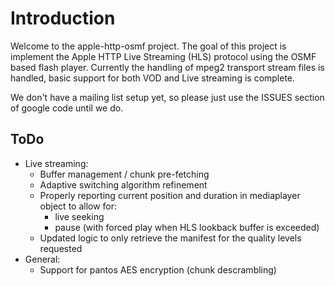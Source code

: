 # Introduction #

Welcome to the apple-http-osmf project.  The goal of this project is implement the Apple HTTP Live Streaming (HLS) protocol using the OSMF based flash player.  Currently the handling of mpeg2 transport stream files is handled, basic support for both VOD and Live streaming is complete.

We don't have a mailing list setup yet, so please just use the ISSUES section of google code until we do.

## ToDo ##
  * Live streaming:
    * Buffer management / chunk pre-fetching
    * Adaptive switching algorithm refinement
    * Properly reporting current position and duration in mediaplayer object to allow for:
      * live seeking
      * pause (with forced play when HLS lookback buffer is exceeded)
    * Updated logic to only retrieve the manifest for the quality levels requested
  * General:
    * Support for pantos AES encryption (chunk descrambling)